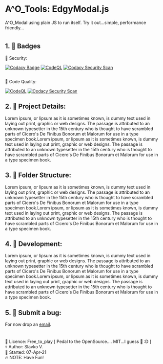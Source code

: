 # A^O_Tools: EdgyModal.js  
A^O_Modal using plain JS to run itself. Try it out...simple, performance friendly...
#  
## **1. 🌈 Badges**      
  
🔐 Security:   
  
[![Codacy Badge](https://api.codacy.com/project/badge/Grade/87ba07b19109471c9bda9432b4ad5038)](https://app.codacy.com/gh/MyUserNameIsMyUserName/EdgyModal.js?utm_source=github.com&utm_medium=referral&utm_content=MyUserNameIsMyUserName/EdgyModal.js&utm_campaign=Badge_Grade_Settings)
[![CodeQL](https://github.com/MyUserNameIsMyUserName/EdgyModal.js/actions/workflows/codeql-analysis.yml/badge.svg)](https://github.com/MyUserNameIsMyUserName/EdgyModal.js/actions/workflows/codeql-analysis.yml) [![Codacy Security Scan](https://github.com/MyUserNameIsMyUserName/EdgyModal.js/actions/workflows/codacy-analysis.yml/badge.svg)](https://github.com/MyUserNameIsMyUserName/EdgyModal.js/actions/workflows/codacy-analysis.yml)   
## 
💎 Code Quality:   
  
[![CodeQL](https://github.com/MyUserNameIsMyUserName/EdgyModal.js/actions/workflows/codeql-analysis.yml/badge.svg)](https://github.com/MyUserNameIsMyUserName/EdgyModal.js/actions/workflows/codeql-analysis.yml) [![Codacy Security Scan](https://github.com/MyUserNameIsMyUserName/EdgyModal.js/actions/workflows/codacy-analysis.yml/badge.svg)](https://github.com/MyUserNameIsMyUserName/EdgyModal.js/actions/workflows/codacy-analysis.yml)   
## 

##   
## **2. 🌌 Project Details:** 
Lorem ipsum, or lipsum as it is sometimes known, is dummy text used in laying out print, graphic or web designs. The passage is attributed to an unknown typesetter in the 15th century who is thought to have scrambled parts of Cicero's De Finibus Bonorum et Malorum for use in a type specimen book.Lorem ipsum, or lipsum as it is sometimes known, is dummy text used in laying out print, graphic or web designs. The passage is attributed to an unknown typesetter in the 15th century who is thought to have scrambled parts of Cicero's De Finibus Bonorum et Malorum for use in a type specimen book.
     
## **3. 🏢 Folder Structure:** 
Lorem ipsum, or lipsum as it is sometimes known, is dummy text used in laying out print, graphic or web designs. The passage is attributed to an unknown typesetter in the 15th century who is thought to have scrambled parts of Cicero's De Finibus Bonorum et Malorum for use in a type specimen book.Lorem ipsum, or lipsum as it is sometimes known, is dummy text used in laying out print, graphic or web designs. The passage is attributed to an unknown typesetter in the 15th century who is thought to have scrambled parts of Cicero's De Finibus Bonorum et Malorum for use in a type specimen book.
    
## **4. 🔨 Development:** 
Lorem ipsum, or lipsum as it is sometimes known, is dummy text used in laying out print, graphic or web designs. The passage is attributed to an unknown typesetter in the 15th century who is thought to have scrambled parts of Cicero's De Finibus Bonorum et Malorum for use in a type specimen book.Lorem ipsum, or lipsum as it is sometimes known, is dummy text used in laying out print, graphic or web designs. The passage is attributed to an unknown typesetter in the 15th century who is thought to have scrambled parts of Cicero's De Finibus Bonorum et Malorum for use in a type specimen book.
    
## **5. 🐛 Submit a bug:**
For now drop an [email](mailto:slavko.vuletic92@gmail.com).

#  

📑  Licence: Free_to_play [ Pedal to the OpenSource.... MIT...I guess 🗽 :D ]   
💀  Author: Slavko V.   
📅  Started: 07-Apr-21   
🔥  NOTE: Have Fun!   
